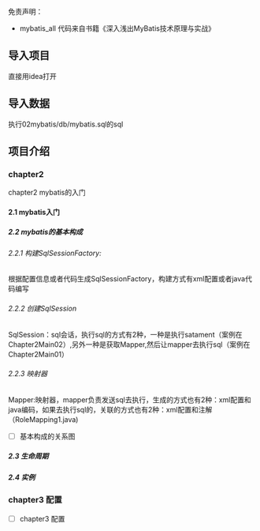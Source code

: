 免责声明：
- mybatis_all 代码来自书籍《深入浅出MyBatis技术原理与实战》

## 导入项目
直接用idea打开
## 导入数据
执行02mybatis/db/mybatis.sql的sql

## 项目介绍
### chapter2
chapter2 mybatis的入门

#### 2.1 mybatis入门

##### 2.2 mybatis的基本构成
###### 2.2.1 构建SqlSessionFactory:
根据配置信息或者代码生成SqlSessionFactory，构建方式有xml配置或者java代码编写
###### 2.2.2 创建SqlSession
SqlSession：sql会话，执行sql的方式有2种，一种是执行satament（案例在Chapter2Main02）,另外一种是获取Mapper,然后让mapper去执行sql（案例在Chapter2Main01）
###### 2.2.3 映射器
Mapper:映射器，mapper负责发送sql去执行，生成的方式也有2种：xml配置和java编码，如果去执行sql的，关联的方式也有2种：xml配置和注解（RoleMapping1.java)

- [ ] 基本构成的关系图

##### 2.3 生命周期
##### 2.4 实例

### chapter3 配置

- [ ] chapter3 配置









